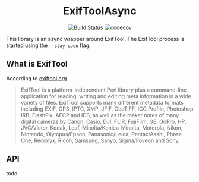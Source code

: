 <h1 align="center">
ExifToolAsync
<br/>
</h1>
<div align="center">

[![Build Status](https://dev.azure.com/cmunckhof/Imaging/_apis/build/status/ExifToolAsync?branchName=develop)](https://dev.azure.com/cmunckhof/Imaging/_build/latest?definitionId=4&branchName=develop)  [![codecov](https://codecov.io/gh/coenm/ExifToolAsync/branch/develop/graph/badge.svg)](https://codecov.io/gh/coenm/ExifToolAsync) 

</div>


This library is an async wrapper around ExifTool. The ExifTool process is started using the `--stay-open` flag. 


## What is ExifTool

According to [exiftool.org](https://exiftool.org/)

> ExifTool is a platform-independent Perl library plus a command-line application for reading, writing and editing meta information in a wide variety of files. ExifTool supports many different metadata formats including EXIF, GPS, IPTC, XMP, JFIF, GeoTIFF, ICC Profile, Photoshop IRB, FlashPix, AFCP and ID3, as well as the maker notes of many digital cameras by Canon, Casio, DJI, FLIR, FujiFilm, GE, GoPro, HP, JVC/Victor, Kodak, Leaf, Minolta/Konica-Minolta, Motorola, Nikon, Nintendo, Olympus/Epson, Panasonic/Leica, Pentax/Asahi, Phase One, Reconyx, Ricoh, Samsung, Sanyo, Sigma/Foveon and Sony.


## API

todo

